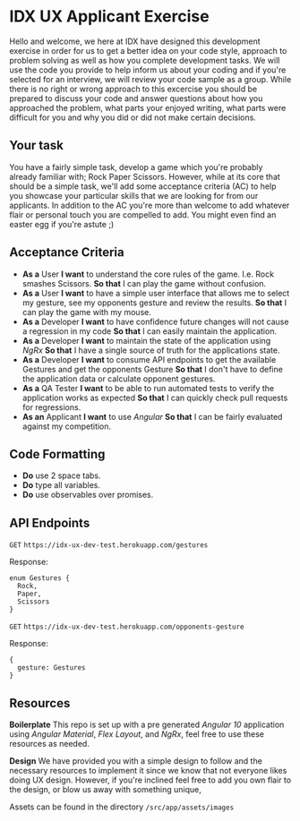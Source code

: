 # IDX UX Applicant Exercise

Hello and welcome, we here at IDX have designed this development exercise in order for us to get a better idea on your code style, approach to problem solving as well as how you complete development tasks. We will use the code you provide to help inform us about your coding and if you're selected for an interview, we will review your code sample as a group. While there is no right or wrong approach to this excercise you should be prepared to discuss your code and answer questions about how you approached the problem, what parts your enjoyed writing, what parts were difficult for you and why you did or did not make certain decisions.

## Your task

You have a fairly simple task, develop a game which you're probably already familiar with; Rock Paper Scissors. However, while at its core that should be a simple task, we'll add some acceptance criteria (AC) to help you showcase your particular skills that we are looking for from our applicants. In addition to the AC you're more than welcome to add whatever flair or personal touch you are compelled to add. You might even find an easter egg if you're astute ;)

## Acceptance Criteria

- **As a** User **I want** to understand the core rules of the game. I.e. Rock smashes Scissors. **So that** I can play the game without confusion.
- **As a** User **I want** to have a simple user interface that allows me to select my gesture, see my opponents gesture and review the results. **So that** I can play the game with my mouse.
- **As a** Developer **I want** to have confidence future changes will not cause a regression in my code **So that** I can easily maintain the application.
- **As a** Developer **I want** to maintain the state of the application using _NgRx_ **So that** I have a single source of truth for the applications state.
- **As a** Developer **I want** to consume API endpoints to get the available Gestures and get the opponents Gesture **So that** I don't have to define the application data or calculate opponent gestures.
- **As a** QA Tester **I want** to be able to run automated tests to verify the application works as expected **So that** I can quickly check pull requests for regressions.
- **As an** Applicant **I want** to use _Angular_ **So that** I can be fairly evaluated against my competition.

## Code Formatting

- **Do** use 2 space tabs.
- **Do** type all variables.
- **Do** use observables over promises.

## API Endpoints

`GET` `https://idx-ux-dev-test.herokuapp.com/gestures`

Response:

    enum Gestures {
      Rock,
      Paper,
      Scissors
    }

`GET` `https://idx-ux-dev-test.herokuapp.com/opponents-gesture`

Response:

    {
      gesture: Gestures
    }

## Resources

**Boilerplate** This repo is set up with a pre generated _Angular 10_ application using _Angular Material_, _Flex Layout_, and _NgRx_, feel free to use these resources as needed.

**Design** We have provided you with a simple design to follow and the necessary resources to implement it since we know that not everyone likes doing UX design. However, if you're inclined feel free to add you own flair to the design, or blow us away with something unique, 

Assets can be found in the directory `/src/app/assets/images`
